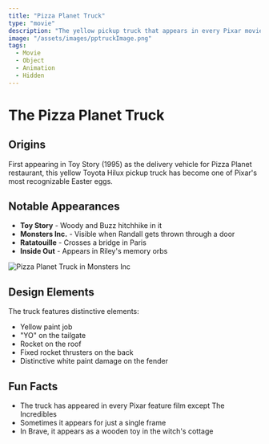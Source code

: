 ```yaml
---
title: "Pizza Planet Truck"
type: "movie"
description: "The yellow pickup truck that appears in every Pixar movie."
image: "/assets/images/pptruckImage.png"
tags:
  - Movie
  - Object
  - Animation
  - Hidden
---
```

# The Pizza Planet Truck

## Origins
First appearing in Toy Story (1995) as the delivery vehicle for Pizza Planet restaurant, this yellow Toyota Hilux pickup truck has become one of Pixar's most recognizable Easter eggs.

## Notable Appearances
- **Toy Story** - Woody and Buzz hitchhike in it
- **Monsters Inc.** - Visible when Randall gets thrown through a door
- **Ratatouille** - Crosses a bridge in Paris
- **Inside Out** - Appears in Riley's memory orbs

![Pizza Planet Truck in Monsters Inc](/assets/images/pptruck-monsters.jpg)

## Design Elements
The truck features distinctive elements:
- Yellow paint job
- "YO" on the tailgate
- Rocket on the roof
- Fixed rocket thrusters on the back
- Distinctive white paint damage on the fender

## Fun Facts
- The truck has appeared in every Pixar feature film except The Incredibles
- Sometimes it appears for just a single frame
- In Brave, it appears as a wooden toy in the witch's cottage
